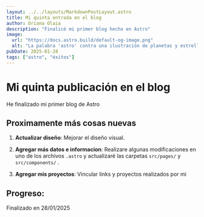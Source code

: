 ```yaml
---
layout: ../../layouts/MarkdownPostLayout.astro
title: Mi quinta entrada en el blog
author: Oriana Olaia
description: "Finalicé mi primer blog hecho en Astro"
image:
  url: "https://docs.astro.build/default-og-image.png"
  alt: "La palabra 'astro' contra una ilustración de planetas y estrellas."
pubDate: 2025-01-28
tags: ["astro", "éxitos"]
---
```

# Mi quinta publicación en el blog

He finalizado mi primer blog de Astro

## Proximamente más cosas nuevas

1. **Actualizar diseño**: Mejorar el diseño visual.

2. **Agregar más datos e informacion**: Realizare algunas modificaciones en uno de los archivos `.astro` y actualizaré las carpetas `src/pages/` y `src/components/` .

3. **Agregar mis proyectos**: Vincular links y proyectos realizados por mi

## Progreso:
Finalizado en 28/01/2025